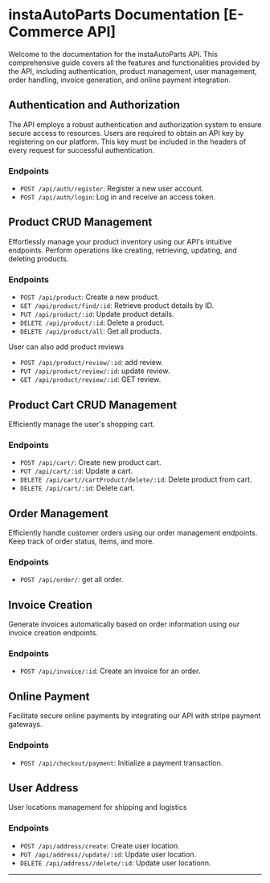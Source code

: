 # instaAutoParts Documentation [E-Commerce API]

Welcome to the documentation for the instaAutoParts API. This comprehensive guide covers all the features and functionalities provided by the API, including authentication, product management, user management, order handling, invoice generation, and online payment integration.

## Authentication and Authorization

The API employs a robust authentication and authorization system to ensure secure access to resources. Users are required to obtain an API key by registering on our platform. This key must be included in the headers of every request for successful authentication.

### Endpoints

- `POST /api/auth/register`: Register a new user account.
- `POST /api/auth/login`: Log in and receive an access token.

## Product CRUD Management

Effortlessly manage your product inventory using our API's intuitive endpoints. Perform operations like creating, retrieving, updating, and deleting products.

### Endpoints

- `POST /api/product`: Create a new product.
- `GET /api/product/find/:id`: Retrieve product details by ID.
- `PUT /api/product/:id`: Update product details.
- `DELETE /api/product/:id`: Delete a product.
- `DELETE /api/product/all`: Get all products.

User can also add product reviews 
- `POST /api/product/review/:id`: add review.
- `PUT /api/product/review/:id`: update review.
- `GET /api/product/review/:id`: GET review. 


## Product Cart CRUD Management

Efficiently manage the user's shopping cart.

### Endpoints

- `POST /api/cart/`:  Create new product cart.
- `PUT /api/cart/:id`: Update a cart.
- `DELETE /api/cart//cartProduct/delete/:id`: Delete product from cart.
- `DELETE /api/cart/:id`: Delete cart.

## Order Management

Efficiently handle customer orders using our order management endpoints. Keep track of order status, items, and more.

### Endpoints

- `POST /api/order/`: get all order.


## Invoice Creation

Generate invoices automatically based on order information using our invoice creation endpoints.

### Endpoints

- `POST /api/invoice/:id`: Create an invoice for an order.


## Online Payment

Facilitate secure online payments by integrating our API with stripe payment gateways.

### Endpoints

- `POST /api/checkout/payment`: Initialize a payment transaction.

## User Address

User locations management for shipping and logistics  

### Endpoints

- `POST /api/address/create`: Create user location.
- `PUT /api/address//update/:id`: Update user location.
- `DELETE /api/address//delete/:id`: Update user locationn.

---
